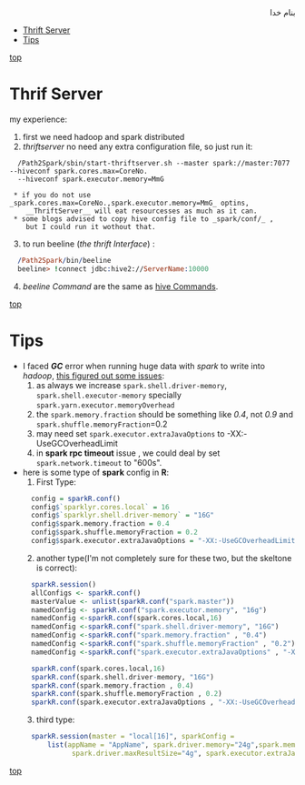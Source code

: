 <div dir=rtl>بنام خدا</div>

- [Thrift Server](#thrift-server)
- [Tips](#tips)


[top](#top)
# Thrif Server
my experience:
  1. first we need hadoop and spark distributed
  2. _thriftserver_ no need any extra configuration file, so just run it:
  ```vala
    /Path2Spark/sbin/start-thriftserver.sh --master spark://master:7077 --hiveconf spark.cores.max=CoreNo.
    --hiveconf spark.executor.memory=MmG
  ```
     * if you do not use _spark.cores.max=CoreNo.,spark.executor.memory=MmG_ optins, 
        __ThriftServer__ will eat resourcesses as much as it can.
     * some blogs advised to copy hive config file to _spark/conf/_ , 
        but I could run it wothout that.
  3. to run beeline (_the thrift Interface_) :
  ```prolog
    /Path2Spark/bin/beeline
    beeline> !connect jdbc:hive2://ServerName:10000
  ```
  4. _beeline Command_ are the same as [hive Commands](https://github.com/vhp1360/NoSQLandSQL/blob/master/Hadoop/Hive.md#sql-commands).

[top](#top)
# Tips
- I faced ___GC___ error when running huge data with _spark_ to write into _hadoop_, [this figured out some issues](https://stackoverflow.com/a/45570502/3214950):
  1. as always we increase `spark.shell.driver-memory`, `spark.shell.executor-memory` specially `spark.yarn.executor.memoryOverhead` 
  2. the `spark.memory.fraction` should be something like _0.4_, not _0.9_ and `spark.shuffle.memoryFraction`=0.2
  3. may need set `spark.executor.extraJavaOptions` to -XX:-UseGCOverheadLimit
  4. in __spark rpc timeout__ issue , we could deal by set `spark.network.timeout` to "600s".
- here is some type of __spark__ config in __R__:
  1. First Type:
  ```r
    config = sparkR.conf() 
    config$`sparklyr.cores.local` = 16 
    config$`sparklyr.shell.driver-memory` = "16G" 
    config$spark.memory.fraction = 0.4 
    config$spark.shuffle.memoryFraction = 0.2 
    config$spark.executor.extraJavaOptions = "-XX:-UseGCOverheadLimit" 
  ```
  2. another type(I'm not completely sure for these two, but the skeltone is correct):
  ```r
    sparkR.session() 
    allConfigs <- sparkR.conf() 
    masterValue <- unlist(sparkR.conf("spark.master")) 
    namedConfig <- sparkR.conf("spark.executor.memory", "16g") 
    namedConfig <-sparkR.conf(spark.cores.local,16) 
    namedConfig <-sparkR.conf("spark.shell.driver-memory", "16G") 
    namedConfig <-sparkR.conf("spark.memory.fraction" , "0.4") 
    namedConfig <-sparkR.conf("spark.shuffle.memoryFraction" , "0.2") 
    namedConfig <-sparkR.conf("spark.executor.extraJavaOptions" , "-XX:-UseGCOverheadLimit")
  ```
  ```r
    sparkR.conf(spark.cores.local,16) 
    sparkR.conf(spark.shell.driver-memory, "16G") 
    sparkR.conf(spark.memory.fraction , 0.4) 
    sparkR.conf(spark.shuffle.memoryFraction , 0.2) 
    sparkR.conf(spark.executor.extraJavaOptions , "-XX:-UseGCOverheadLimit") 
  ```
  3. third type:
  ```r
    sparkR.session(master = "local[16]", sparkConfig = 
        list(appName = "AppName", spark.driver.memory="24g",spark.memory.fraction = 0.4, shuffle.memoryFraction = 0.6,
              spark.driver.maxResultSize="4g", spark.executor.extraJavaOptions = "-XX:-UseGCOverheadLimit")) 
  ```
        
[top](#top)
